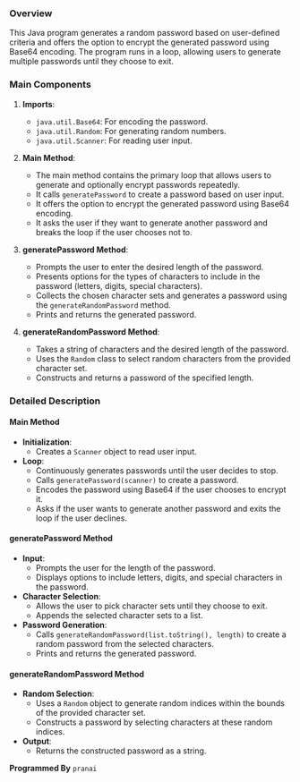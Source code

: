

### Overview
This Java program generates a random password based on user-defined criteria and offers the option to encrypt the generated password using Base64 encoding. The program runs in a loop, allowing users to generate multiple passwords until they choose to exit.

### Main Components
1. **Imports**:
    - `java.util.Base64`: For encoding the password.
    - `java.util.Random`: For generating random numbers.
    - `java.util.Scanner`: For reading user input.

2. **Main Method**:
    - The main method contains the primary loop that allows users to generate and optionally encrypt passwords repeatedly.
    - It calls `generatePassword` to create a password based on user input.
    - It offers the option to encrypt the generated password using Base64 encoding.
    - It asks the user if they want to generate another password and breaks the loop if the user chooses not to.

3. **generatePassword Method**:
    - Prompts the user to enter the desired length of the password.
    - Presents options for the types of characters to include in the password (letters, digits, special characters).
    - Collects the chosen character sets and generates a password using the `generateRandomPassword` method.
    - Prints and returns the generated password.

4. **generateRandomPassword Method**:
    - Takes a string of characters and the desired length of the password.
    - Uses the `Random` class to select random characters from the provided character set.
    - Constructs and returns a password of the specified length.

### Detailed Description

#### Main Method
- **Initialization**:
    - Creates a `Scanner` object to read user input.
- **Loop**:
    - Continuously generates passwords until the user decides to stop.
    - Calls `generatePassword(scanner)` to create a password.
    - Encodes the password using Base64 if the user chooses to encrypt it.
    - Asks if the user wants to generate another password and exits the loop if the user declines.

#### generatePassword Method
- **Input**:
    - Prompts the user for the length of the password.
    - Displays options to include letters, digits, and special characters in the password.
- **Character Selection**:
    - Allows the user to pick character sets until they choose to exit.
    - Appends the selected character sets to a list.
- **Password Generation**:
    - Calls `generateRandomPassword(list.toString(), length)` to create a random password from the selected characters.
    - Prints and returns the generated password.

#### generateRandomPassword Method
- **Random Selection**:
    - Uses a `Random` object to generate random indices within the bounds of the provided character set.
    - Constructs a password by selecting characters at these random indices.
- **Output**:
    - Returns the constructed password as a string.

**Programmed By** `pranai`
